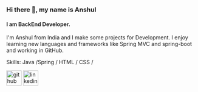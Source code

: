 ### Hi there 👋, my name is Anshul
#### I am BackEnd Developer.
I'm Anshul from India and I make some projects for  Development. 
I enjoy learning new languages and frameworks like Spring MVC and spring-boot and working in GitHub.

Skills: Java /Spring / HTML / CSS /



[<img src='https://cdn.jsdelivr.net/npm/simple-icons@3.0.1/icons/github.svg' alt='github' height='40'>](https://github.com/https://github.com/Anshul0707) 
[<img src='https://cdn.jsdelivr.net/npm/simple-icons@3.0.1/icons/linkedin.svg' alt='linkedin' height='40'>](https://www.linkedin.com/in/linkedin.com/in/[anshul-markwade-09207b1b0](https://www.linkedin.com/in/anshul-markwade-09207b1b0/)/)  


